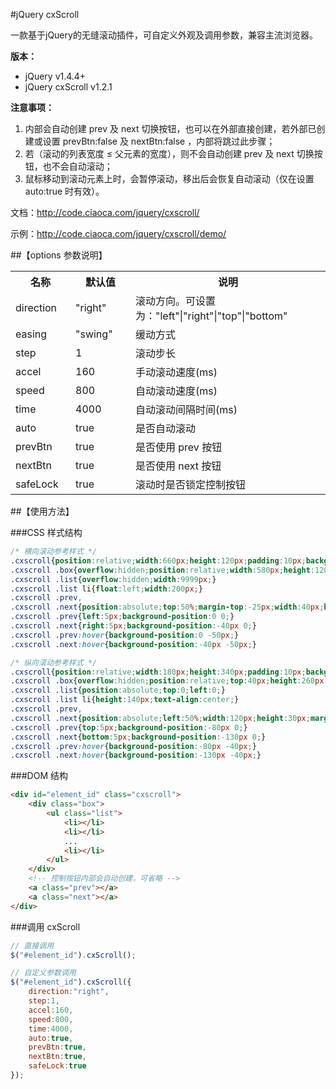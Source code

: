 #jQuery cxScroll

一款基于jQuery的无缝滚动插件，可自定义外观及调用参数，兼容主流浏览器。

**版本：**

* jQuery v1.4.4+
* jQuery cxScroll v1.2.1

**注意事项：**

1. 内部会自动创建 prev 及 next 切换按钮，也可以在外部直接创建，若外部已创建或设置 prevBtn:false 及 nextBtn:false ，内部将跳过此步骤；
2. 若（滚动的列表宽度 ≤ 父元素的宽度），则不会自动创建 prev 及 next 切换按钮，也不会自动滚动；
3. 鼠标移动到滚动元素上时，会暂停滚动，移出后会恢复自动滚动（仅在设置 auto:true 时有效）。

文档：http://code.ciaoca.com/jquery/cxscroll/

示例：http://code.ciaoca.com/jquery/cxscroll/demo/

##【options 参数说明】

<table>
    <tr>
        <th width="80">名称</th>
        <th width="80">默认值</th>
        <th>说明</th>
    </tr>
    <tr>
        <td>direction</td>
        <td>"right"</td>
        <td>滚动方向。可设置为："left"|"right"|"top"|"bottom"</td>
    </tr>
    <tr>
        <td>easing</td>
        <td>"swing"</td>
        <td>缓动方式</td>
    </tr>
    <tr>
        <td>step</td>
        <td>1</td>
        <td>滚动步长</td>
    </tr>
    <tr>
        <td>accel</td>
        <td>160</td>
        <td>手动滚动速度(ms)</td>
    </tr>
    <tr>
        <td>speed</td>
        <td>800</td>
        <td>自动滚动速度(ms)</td>
    </tr>
    <tr>
        <td>time</td>
        <td>4000</td>
        <td>自动滚动间隔时间(ms)</td>
    </tr>
    <tr>
        <td>auto</td>
        <td>true</td>
        <td>是否自动滚动</td>
    </tr>
    <tr>
        <td>prevBtn</td>
        <td>true</td>
        <td>是否使用 prev 按钮</td>
    </tr>
    <tr>
        <td>nextBtn</td>
        <td>true</td>
        <td>是否使用 next 按钮</td>
    </tr>
    <tr>
        <td>safeLock</td>
        <td>true</td>
        <td>滚动时是否锁定控制按钮</td>
    </tr>
</table>


##【使用方法】

###CSS 样式结构
```css
/* 横向滚动参考样式 */
.cxscroll{position:relative;width:660px;height:120px;padding:10px;background-color:#eee;}
.cxscroll .box{overflow:hidden;position:relative;width:580px;height:120px;margin:0 auto;}
.cxscroll .list{overflow:hidden;width:9999px;}
.cxscroll .list li{float:left;width:200px;}
.cxscroll .prev,
.cxscroll .next{position:absolute;top:50%;margin-top:-25px;width:40px;height:50px;background-image:url(img/control.png);background-repeat:no-repeat;font:0/0 Arial;cursor:pointer;}
.cxscroll .prev{left:5px;background-position:0 0;}
.cxscroll .next{right:5px;background-position:-40px 0;}
.cxscroll .prev:hover{background-position:0 -50px;}
.cxscroll .next:hover{background-position:-40px -50px;}

/* 纵向滚动参考样式 */
.cxscroll{position:relative;width:180px;height:340px;padding:10px;background:#eee;}
.cxscroll .box{overflow:hidden;position:relative;top:40px;height:260px;}
.cxscroll .list{position:absolute;top:0;left:0;}
.cxscroll .list li{height:140px;text-align:center;}
.cxscroll .prev,
.cxscroll .next{position:absolute;left:50%;width:120px;height:30px;margin-left:-25px;width:50px;height:40px;background-image:url(img/control.png);background-repeat:no-repeat;font:0/0 Arial;cursor:pointer;}
.cxscroll .prev{top:5px;background-position:-80px 0;}
.cxscroll .next{bottom:5px;background-position:-130px 0;}
.cxscroll .prev:hover{background-position:-80px -40px;}
.cxscroll .next:hover{background-position:-130px -40px;}
```

###DOM 结构
```html
<div id="element_id" class="cxscroll">
    <div class="box">
        <ul class="list">
            <li></li>
            <li></li>
            ...
            <li></li>
        </ul>
    </div>
    <!-- 控制按钮内部会自动创建，可省略 -->
    <a class="prev"></a>
    <a class="next"></a>
</div>
```

###调用 cxScroll
```javascript
// 直接调用
$("#element_id").cxScroll();

// 自定义参数调用
$("#element_id").cxScroll({
    direction:"right",
    step:1,
    accel:160,
    speed:800,
    time:4000,
    auto:true,
    prevBtn:true,
    nextBtn:true,
    safeLock:true
});
```

